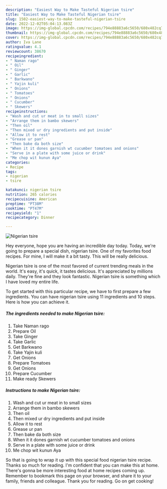 ```yaml
---
description: "Easiest Way to Make Tasteful Nigerian tsire"
title: "Easiest Way to Make Tasteful Nigerian tsire"
slug: 1502-easiest-way-to-make-tasteful-nigerian-tsire
date: 2022-12-02T05:04:13.083Z
image: https://img-global.cpcdn.com/recipes/794e88883a6c5650/680x482cq70/nigerian-tsire-recipe-main-photo.jpg
thumbnail: https://img-global.cpcdn.com/recipes/794e88883a6c5650/680x482cq70/nigerian-tsire-recipe-main-photo.jpg
cover: https://img-global.cpcdn.com/recipes/794e88883a6c5650/680x482cq70/nigerian-tsire-recipe-main-photo.jpg
author: Iva Lane
ratingvalue: 4.1
reviewcount: 38670
recipeingredient:
- " Naman rago"
- " Oil"
- " Ginger"
- " Garlic"
- " Barkwano"
- " Yajin kuli"
- " Onions"
- " Tomatoes"
- " Onions"
- " Cucumber"
- " Skewers"
recipeinstructions:
- "Wash and cut ur meat in to small sizes"
- "Arrange them in bambo skewers"
- "Then oil"
- "Then mixed ur dry ingredients and put inside"
- "Allow it to rest"
- "Grease ur pan"
- "Then bake da both size"
- "When it it dones garnish wt cucumber tomatoes and onions"
- "Serve in a plate with some juice or drink"
- "Me chop wit kunun Aya"
categories:
- Recipe
tags:
- nigerian
- tsire

katakunci: nigerian tsire 
nutrition: 265 calories
recipecuisine: American
preptime: "PT38M"
cooktime: "PT47M"
recipeyield: "1"
recipecategory: Dinner

---
```



![Nigerian tsire](https://img-global.cpcdn.com/recipes/794e88883a6c5650/680x482cq70/nigerian-tsire-recipe-main-photo.jpg)

Hey everyone, hope you are having an incredible day today. Today, we're going to prepare a special dish, nigerian tsire. One of my favorites food recipes. For mine, I will make it a bit tasty. This will be really delicious.

Nigerian tsire is one of the most favored of current trending meals in the world. It's easy, it's quick, it tastes delicious. It's appreciated by millions daily. They're fine and they look fantastic. Nigerian tsire is something which I have loved my entire life.




To get started with this particular recipe, we have to first prepare a few ingredients. You can have nigerian tsire using 11 ingredients and 10 steps. Here is how you can achieve it.

<!--inarticleads1-->

##### The ingredients needed to make Nigerian tsire:

1. Take  Naman rago
1. Prepare  Oil
1. Take  Ginger
1. Take  Garlic
1. Get  Barkwano
1. Take  Yajin kuli
1. Get  Onions
1. Prepare  Tomatoes
1. Get  Onions
1. Prepare  Cucumber
1. Make ready  Skewers




<!--inarticleads2-->

##### Instructions to make Nigerian tsire:

1. Wash and cut ur meat in to small sizes
1. Arrange them in bambo skewers
1. Then oil
1. Then mixed ur dry ingredients and put inside
1. Allow it to rest
1. Grease ur pan
1. Then bake da both size
1. When it it dones garnish wt cucumber tomatoes and onions
1. Serve in a plate with some juice or drink
1. Me chop wit kunun Aya




So that is going to wrap it up with this special food nigerian tsire recipe. Thanks so much for reading. I'm confident that you can make this at home. There's gonna be more interesting food at home recipes coming up. Remember to bookmark this page on your browser, and share it to your family, friends and colleague. Thank you for reading. Go on get cooking!

